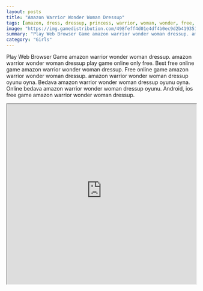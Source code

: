 ```yaml
---
layout: posts
title: "Amazon Warrior Wonder Woman Dressup"
tags: [amazon, dress, dressup, princess, warrior, woman, wonder, free, online, games, oyna, game, free, games, play, play, games]
image: "https://img.gamedistribution.com/498feff4d01e4df4b0ec9d2b41935165.jpg"
summary: "Play Web Browser Game amazon warrior wonder woman dressup. amazon warrior wonder woman dressup play game online only free. Best free online game amazon warrior wonder woman dressup. Free online game amazon warrior wonder woman dressup. amazon warrior wonder woman dressup oyunu oyna. Bedava amazon warrior wonder woman dressup oyunu oyna. Online bedava amazon warrior wonder woman dressup oyunu. Android, ios free game amazon warrior wonder woman dressup."
category: "Girls"
---
```


Play Web Browser Game amazon warrior wonder woman dressup. amazon warrior wonder woman dressup play game online only free. Best free online game amazon warrior wonder woman dressup. Free online game amazon warrior wonder woman dressup. amazon warrior wonder woman dressup oyunu oyna. Bedava amazon warrior wonder woman dressup oyunu oyna. Online bedava amazon warrior wonder woman dressup oyunu. Android, ios free game amazon warrior wonder woman dressup.

<iframe width="100%" height="480px;" src="https://flash.gamedistribution.com?game=498feff4d01e4df4b0ec9d2b41935165"></iframe>